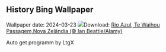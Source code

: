 ## History Bing Wallpaper
Wallpaper date: 2024-03-23
![](https://www.bing.com/th?id=OHR.WaikatoWater_PT-BR6097354065_UHD.jpg&w=1000)Download: [Rio Azul, Te Waihou Passagem,Nova Zelândia (© Ian Beattie/Alamy)](https://www.bing.com/th?id=OHR.WaikatoWater_PT-BR6097354065_UHD.jpg)

Auto get programm by LtgX
